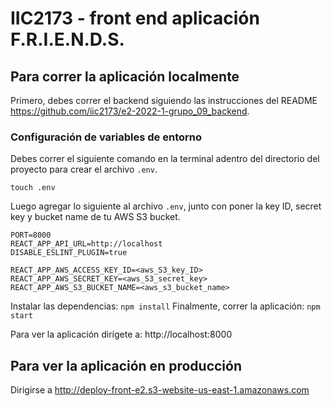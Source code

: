 # IIC2173 - front end aplicación F.R.I.E.N.D.S. 

## Para correr la aplicación localmente
Primero, debes correr el backend siguiendo las instrucciones del README https://github.com/iic2173/e2-2022-1-grupo_09_backend.

### Configuración de variables de entorno

Debes correr el siguiente comando en la terminal adentro del directorio del proyecto para crear el archivo `.env`.
```
touch .env
```
Luego agregar lo siguiente al archivo `.env`, junto con poner la key ID, secret key y bucket name de tu AWS S3 bucket.
```
PORT=8000
REACT_APP_API_URL=http://localhost
DISABLE_ESLINT_PLUGIN=true

REACT_APP_AWS_ACCESS_KEY_ID=<aws_S3_key_ID>
REACT_APP_AWS_SECRET_KEY=<aws_S3_secret_key>
REACT_APP_AWS_S3_BUCKET_NAME=<aws_s3_bucket_name>
```
Instalar las dependencias:
``` npm install ```
Finalmente, correr la aplicación:
``` npm start ```

Para ver la aplicación dirígete a:  http://localhost:8000

## Para ver la aplicación en producción
Dirigirse a http://deploy-front-e2.s3-website-us-east-1.amazonaws.com
